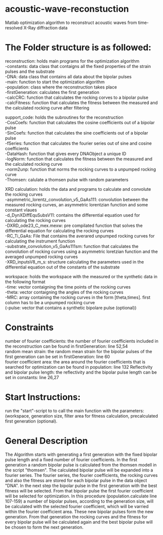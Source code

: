 # acoustic-wave-reconstuction  
  
Matlab optimization algorithm to reconstruct acoustic waves from time-resolved X-Ray diffraction data

# The Folder structure is as followed:
  
reconstruction: holds main programs for the optimization algorithm  
-constants: data class that contaigns all the fixed properties of the strain pulses and the substrate  
-DNA: data class that contains all data about the bipolar pulses  
-main: function to start the optimization algorithm  
-population: class where the reconstruction takes place  
-firstGeneration: calculates the first generation    
-calcCRC: function that calculates the rocking corves to a bipolar pulse  
-calcFitness: function that calculates the fitness between the measured and the calculated rocking curve after filtering
  
support_code: holds the subroutines for the reconstruction   
-CosCoefs: function that calculates the cosine coefficients out of a bipolar pulse  
-SinCoefs: function that calculates the sine coefficients out of a bipolar pulse  
-fSeries: function that calculates the fourier series out of sine and cosine coefficients  
-DataHash: function that gives every DNAObject a unique ID  
-logNorm: function that calculates the fitness between the measured and the calculated rocking curve  
-norm2unp: function that norms the rocking curves to a unpumped rocking curve  
-Thomsen: calulate a thomsen pulse with random parameters  
   
XRD calculation: holds the data and programs to calculate and convolute the rocking curves  
-asymmetric_lorentz_convolution_v5_GaAs111: convolution between the measured rocking curves, an asymmetric lorentzian function and some constant vlaues  
-d_DynXDiffEquSubsV11: contains the differential equation used for calculating the rocking curves  
-DXRD_ode23_C_mex.mexw: pre compilated function that solves the differential equation for calculating the rocking curves  
-RC_Ti_GaAs: File that contains the averared unpumped rocking curves for calculating the instrument function  
-substrate_convolution_v5_GaAs111sm: function that calculates the convolution of rocking curves using a asymmetric loretzian function and the averaged unpumped rocking curves  
-XRD_inputsV8_m_s: structure calculating the parameters used in the differential equation out of the constants of the substrate  
   
workspace: holds the workspace with the measured or the synthetic data in the following format   
-time:  vector contaigning the time points of the rocking curves  
-theta: vector contaigning the angles of the rocking curves  
-MRC: array containing the rocking curves in the form [theta,times]. first column has to be a unpumped rocking curve  
(-pulse: vector that contains a synthetic bipolare pulse (optional))   

# Constraints
  
number of fourier coefficients: the number of fourier coefficients included in the reconstruction can be found in firstGeneration: line 52,54   
random mean strain: the random mean strain for the bipolar pulses of the first generation can be set in firstGeneration: line 60   
fourier coefficient area: the area around the fourier coefficients that is searched for optimization can be found in population: line 132
Reflectivity and bipolar pulse length: the reflectivity and the bipolar pulse length can be set in constants: line 26,27   
  
# Start Instructions:  
  
run the "start"-script to to call the main function with the parameters: (workspace, generation size, filter area for fitness calculation, precalculated first generation (optional).  
  
# General Description

The Algorithm starts with generating a first generation with the fixed bipolar pulse length and a fixed number of fourier coefficients. In the first generation a random bipolar pulse is calculated from the thomsen modell in the script "thomsen". The calculated bipolar pulse will be expanded into a fourier series. The fourier series, the fourier coefficients, the rocking curves and also the fitness are stored for each bipolar pulse in the data object "DNA". In the next step the bipolar pulse in the first generation with the best fitness will be selected. From that bipolar pulse the first fourier coefficient will be selected for optimization. In this procedure (population.calculate line 107-159) a number of bipolar pulses, according to the generation size, will be calculated with the selected fourier coefficient, which will be varried within the fourier coefficient area. These new bipolar pulses form the new generation. From that generation the rocking curves and the fitness for every bipolar pulse will be calculated again and the best bipolar pulse will be chosen to form the next generation.



